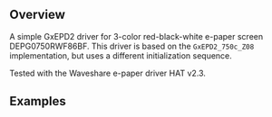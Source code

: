 ## Overview

A simple GxEPD2 driver for 3-color red-black-white e-paper screen DEPG0750RWF86BF.
This driver is based on the `GxEPD2_750c_Z08` implementation, but uses a different initialization sequence.

Tested with the Waveshare e-paper driver HAT v2.3.

## Examples
